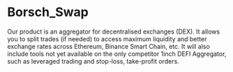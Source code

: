 # Borsch_Swap
Our product is an aggregator for decentralised exchanges (DEX). It allows you to split trades (if needed) to access maximum liquidity and better exchange rates across Ethereum, Binance Smart Chain, etc. It will also include tools not yet available on the only competitor 1inch DEFI Aggregator, such as leveraged trading and stop-loss, take-profit orders.
